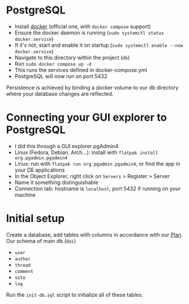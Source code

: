 # PostgreSQL
- Install [docker](https://docs.docker.com/compose/install/) (official one, with `docker compose` support)
- Ensure the docker daemon is running (`sudo systemctl status docker.service`)
- If it's not, start and enable it on startup (`sudo systemctl enable --now docker.service`)
- Navigate to this directory within the project (`db`)
- Run `sudo docker compose up -d`
- This runs the services defined in docker-compose.yml
- PostgreSQL will now run on port 5432

Persistence is achieved by binding a docker volume to our db directory where your database changes are reflected.

# Connecting your GUI explorer to PostgreSQL
- I did this through a GUI explorer pgAdmin4
- Linux (Fedora, Debian, Arch...): install with `flatpak install org.pgadmin.pgadmin4`
- Linux: run with `flatpak run org.pgadmin.pgadmin4`, or find the app in your DE applications
- In the Object Explorer, right click on `Servers` > Register > Server
- Name it something distinguishable
- Connection tab: hostname is `localhost`, port 5432 if running on your machine

# Initial setup
Create a database, add tables with columns in accordance with our [Plan](https://docs.google.com/document/d/1JaCjudOS43ThM-KK7oG8mUY-IwXx-uDua0S-QsC5OSs).
Our schema of main db (`doi`)
- `user`
- `author`
- `thread`
- `comment`
- `vote`
- `log`

Run the `init-db.sql` script to initialize all of these tables.
